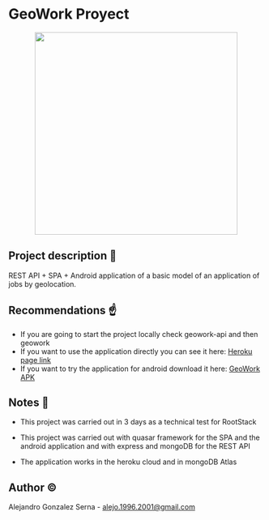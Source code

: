 # GeoWork Proyect

<p align="center">
  <img  src="https://res.cloudinary.com/dlqmpatgu/image/upload/v1606458071/5fc09a749dd9f_1606458041_5fc09a749dd49_qjkzz9.png" | width=400 />
</p>

## Project description :page_facing_up:

REST API + SPA + Android application of a basic model of an application of jobs by geolocation.

## Recommendations :point_up:

* If you are going to start the project locally check geowork-api and then geowork
* If you want to use the application directly you can see it here: [Heroku page link](https://geowork.herokuapp.com/)
* If you want to try the application for android download it here: [GeoWork APK](https://github.com/alejogonza/geowork/blob/main/geowork/GeoWork.apk)
## Notes :notebook_with_decorative_cover:

* This project was carried out in 3 days as a technical test for RootStack

* This project was carried out with quasar framework for the SPA and the android application and with express and mongoDB for the REST API

* The application works in the heroku cloud and in mongoDB Atlas
## Author :copyright:

Alejandro Gonzalez Serna - alejo.1996.2001@gmail.com